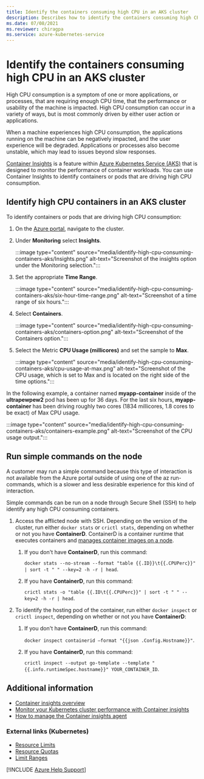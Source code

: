```yaml
---
title: Identify the containers consuming high CPU in an AKS cluster
description: Describes how to identify the containers consuming high CPU in an AKS cluster
ms.date: 07/08/2021
ms.reviewer: chiragpa
ms.service: azure-kubernetes-service
---
```

# Identify the containers consuming high CPU in an AKS cluster

High CPU consumption is a symptom of one or more applications, or processes, that are requiring enough CPU time, that the performance or usability of the machine is impacted. High CPU consumption can occur in a variety of ways, but is most commonly driven by either user action or applications.

When a machine experiences high CPU consumption, the applications running on the machine can be negatively impacted, and the user experience will be degraded. Applications or processes also become unstable, which may lead to issues beyond slow responses.

[Container Insights](/azure/azure-monitor/containers/container-insights-overview) is a feature within [Azure Kubernetes Service (AKS)](/azure/aks/intro-kubernetes) that is designed to monitor the performance of container workloads. You can use Container Insights to identify containers or pods that are driving high CPU consumption.

## Identify high CPU containers in an AKS cluster

To identify containers or pods that are driving high CPU consumption:

1. On the [Azure portal](https://portal.azure.com), navigate to the cluster.

1. Under **Monitoring** select **Insights**.

   :::image type="content" source="media/identify-high-cpu-consuming-containers-aks/Insights.png" alt-text="Screenshot of the insights option under the Monitoring selection.":::

1. Set the appropriate **Time Range**.

   :::image type="content" source="media/identify-high-cpu-consuming-containers-aks/six-hour-time-range.png" alt-text="Screenshot of a time range of six hours.":::

1. Select **Containers**.

    :::image type="content" source="media/identify-high-cpu-consuming-containers-aks/containers-option.png" alt-text="Screenshot of the Containers option.":::

1. Select the Metric **CPU Usage (millicores)**  and set the sample to **Max**.

    :::image type="content" source="media/identify-high-cpu-consuming-containers-aks/cpu-usage-at-max.png" alt-text="Screenshot of the CPU usage, which is set to Max and is located on the right side of the time options.":::

In the following example, a container named **myapp-container** inside of the **ultrapewpew2** pod has been up for 36 days. For the last six hours, **myapp-container** has been driving roughly two cores (1834 millicores, 1.8 cores to be exact) of Max CPU usage.

:::image type="content" source="media/identify-high-cpu-consuming-containers-aks/containers-example.png" alt-text="Screenshot of the CPU usage output.":::

## Run simple commands on the node

A customer may run a simple command because this type of interaction is not available from the Azure portal outside of using one of the az run-commands, which is a slower and less desirable experience for this kind of interaction.

Simple commands can be run on a node through Secure Shell (SSH) to help identify any high CPU consuming containers.

1. Access the afflicted node with SSH. Depending on the version of the cluster, run either `docker stats` or `crictl stats`, depending on whether or not you have **ContainerD**. ContainerD is a container runtime that executes containers and [manages container images on a node](/azure/aks/cluster-configuration#container-runtime-configuration).

   1. If you don't have **ContainerD**, run this command:

      `docker stats --no-stream --format "table {{.ID}}\t{{.CPUPerc}}" | sort -t " " --key=2 -h -r | head`.

   1. If you have **ContainerD**, run this command:

      `crictl stats -o "table {{.ID\t{{.CPUPerc}}" | sort -t " " --key=2 -h -r | head`.

1. To identify the hosting pod of the container, run either `docker inspect` or `crictl inspect`, depending on whether or not you have **ContainerD**:

   1. If you don't have **ContainerD**, run this command:

      `docker inspect containerid –format "{{json .Config.Hostname}}"`.

   1. If you have **ContainerD**, run this command:

      `crictl inspect --output go-template --template "{{.info.runtimeSpec.hostname}}" YOUR_CONTAINER_ID`.

## Additional information

- [Container insights overview](/azure/azure-monitor/containers/container-insights-overview)
- [Monitor your Kubernetes cluster performance with Container insights](/azure/azure-monitor/containers/container-insights-analyze)
- [How to manage the Container insights agent](/azure/azure-monitor/containers/container-insights-manage-agent)

### External links (Kubernetes)

- [Resource Limits](https://kubernetes.io/docs/concepts/configuration/manage-resources-containers/)
- [Resource Quotas](https://kubernetes.io/docs/concepts/policy/resource-quotas/)
- [Limit Ranges](https://kubernetes.io/docs/concepts/policy/limit-range/)

[!INCLUDE [Azure Help Support](../../includes/azure-help-support.md)]
